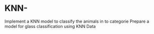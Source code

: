 # KNN-
Implement a KNN model to classify the animals in to categorie Prepare a model for glass classification using KNN Data
